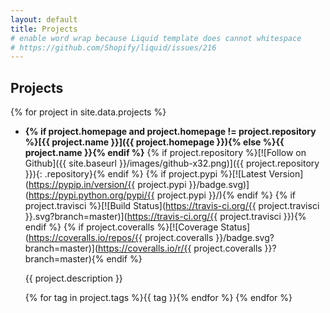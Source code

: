 ```yaml
---
layout: default
title: Projects
# enable word wrap because Liquid template does cannot whitespace
# https://github.com/Shopify/liquid/issues/216
---
```


Projects
--------

{% for project in site.data.projects %}
* __{% if project.homepage and project.homepage != project.repository %}[{{ project.name }}]({{ project.homepage }}){% else %}{{ project.name }}{% endif %}__ {% if project.repository %}[![Follow on Github]({{ site.baseurl }}/images/github-x32.png)]({{ project.repository }}){: .repository}{% endif %} {% if project.pypi %}[![Latest Version](https://pypip.in/version/{{ project.pypi }}/badge.svg)](https://pypi.python.org/pypi/{{ project.pypi }}/){% endif %} {% if project.travisci %}[![Build Status](https://travis-ci.org/{{ project.travisci }}.svg?branch=master)](https://travis-ci.org/{{ project.travisci }}){% endif %} {% if project.coveralls %}[![Coverage Status](https://coveralls.io/repos/{{ project.coveralls }}/badge.svg?branch=master)](https://coveralls.io/r/{{ project.coveralls }}?branch=master){% endif %}

  {{ project.description }}

  {% for tag in project.tags %}<span class="tag tag-{{ tag }}">{{ tag }}</span>{% endfor %}
{% endfor %}
